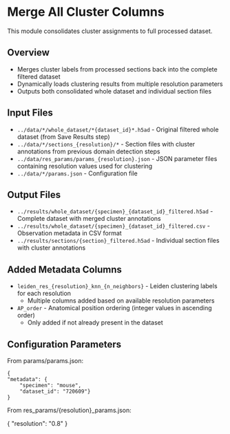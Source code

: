 # Merge All Cluster Columns

This module consolidates cluster assignments to full processed dataset. 

## Overview
- Merges cluster labels from processed sections back into the complete filtered dataset
- Dynamically loads clustering results from multiple resolution parameters
- Outputs both consolidated whole dataset and individual section files

## Input Files
- `../data/*/whole_dataset/*{dataset_id}*.h5ad` - Original filtered whole dataset (from Save Results step)
- `../data/*/sections_{resolution}/*` - Section files with cluster annotations from previous domain detection steps
- `../data/res_params/params_{resolution}.json` - JSON parameter files containing resolution values used for clustering
- `../data/*/params.json` - Configuration file

## Output Files
- `../results/whole_dataset/{specimen}_{dataset_id}_filtered.h5ad` - Complete dataset with merged cluster annotations
- `../results/whole_dataset/{specimen}_{dataset_id}_filtered.csv` - Observation metadata in CSV format
- `../results/sections/{section}_filtered.h5ad` - Individual section files with cluster annotations

## Added Metadata Columns
- `leiden_res_{resolution}_knn_{n_neighbors}` - Leiden clustering labels for each resolution
  - Multiple columns added based on available resolution parameters
- `AP_order` - Anatomical position ordering (integer values in ascending order)
  - Only added if not already present in the dataset

## Configuration Parameters

From params/params.json:

    {
    "metadata": {
        "specimen": "mouse",
        "dataset_id": "720609"}
    }

From res_params/{resolution}_params.json:

{
    "resolution": "0.8"
}

